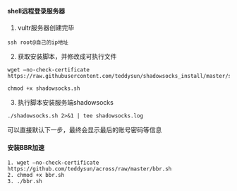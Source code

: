 #### shell远程登录服务器

1. vultr服务器创建完毕

```
ssh root@自己的ip地址
```

2. 获取安装脚本，并修改成可执行文件

```
wget –no-check-certificate  https://raw.githubusercontent.com/teddysun/shadowsocks_install/master/shadowsocks.sh
```

```
chmod +x shadowsocks.sh
```

3. 执行脚本安装服务端shadowsocks

```
./shadowsocks.sh 2>&1 | tee shadowsocks.log
```

可以直接默认下一步，最终会显示最后的账号密码等信息



#### 安装BBR加速

```
1. wget –no-check-certificate https://github.com/teddysun/across/raw/master/bbr.sh
2. chmod +x bbr.sh
3. ./bbr.sh
```

